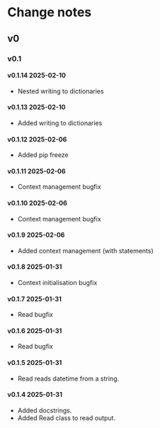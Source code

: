 # Change notes

## v0

### v0.1

#### v0.1.14 2025-02-10

- Nested writing to dictionaries

#### v0.1.13 2025-02-10

- Added writing to dictionaries

#### v0.1.12 2025-02-06

- Added pip freeze

#### v0.1.11 2025-02-06

- Context management bugfix

#### v0.1.10 2025-02-06

- Context management bugfix

#### v0.1.9 2025-02-06

- Added context management (with statements)

#### v0.1.8 2025-01-31

- Context initialisation bugfix

#### v0.1.7 2025-01-31

- Read bugfix

#### v0.1.6 2025-01-31

- Read bugfix

#### v0.1.5 2025-01-31

- Read reads datetime from a string.

#### v0.1.4 2025-01-31

- Added docstrings.
- Added Read class to read output.
